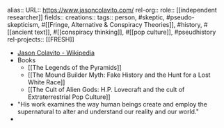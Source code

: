 alias::
URL:: https://www.jasoncolavito.com/
rel-org::
role:: [[independent researcher]]
fields::
creations::
tags:: person, #skeptic, #pseudo-skepticism, #[[Fringe, Alternative & Conspiracy Theories]], #history, #[[ancient text]], #[[conspiracy thinking]], #[[pop culture]], #pseudhistory
rel-projects:: [[FRESH]]

- [Jason Colavito - Wikipedia](https://en.wikipedia.org/wiki/Jason_Colavito)
- Books
	- [[The Legends of the Pyramids]]
	- [[The Mound Builder Myth: Fake History and the Hunt for a Lost White Race]]
	- [[The Cult of Alien Gods: H.P. Lovecraft and the cult of Extraterrestrial Pop Culture]]
- "His work examines the way human beings create and employ the supernatural to alter and understand our reality and our world."
-
